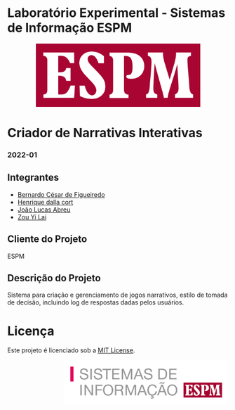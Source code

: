 # Laboratório Experimental - Sistemas de Informação ESPM

<p align="center">
    <a href="https://www.espm.br/cursos-de-graduacao/sistemas-de-informacao/"><img src="https://raw.githubusercontent.com/tech-espm/misc-template/main/logo.png" alt="Sistemas de Informação ESPM" style="width: 375px;"/></a>
</p>

# Criador de Narrativas Interativas

### 2022-01

## Integrantes
- [Bernardo César de Figueiredo](https://github.com/BernardoCesar)
- [Henrique dalla cort](https://github.com/henriquehdc)
- [João Lucas Abreu](https://github.com/JoaoLucasAbreu)
- [Zou Yi Lai](https://github.com/Zouyilai)

## Cliente do Projeto

ESPM

## Descrição do Projeto

Sistema para criação e gerenciamento de jogos narrativos, estilo de tomada de decisão, incluindo log de respostas dadas pelos usuários.

# Licença

Este projeto é licenciado sob a [MIT License](https://github.com/tech-espm/labs-pda/blob/main/LICENSE).

<p align="right">
    <a href="https://www.espm.br/cursos-de-graduacao/sistemas-de-informacao/"><img src="https://raw.githubusercontent.com/tech-espm/misc-template/main/logo-si-512.png" alt="Sistemas de Informação ESPM" style="width: 375px;"/></a>
</p>
